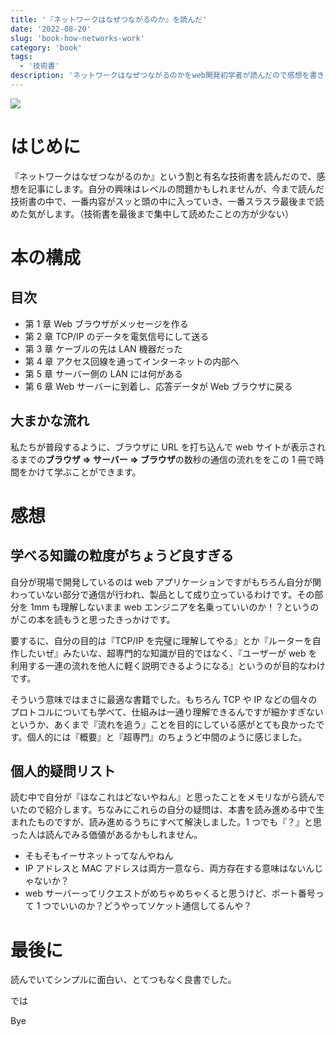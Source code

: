 ```yaml
---
title: '『ネットワークはなぜつながるのか』を読んだ'
date: '2022-08-20'
slug: 'book-how-networks-work'
category: 'book'
tags:
  - '技術書'
description: 'ネットワークはなぜつながるのかをweb開発初学者が読んだので感想を書きます。ブラウザでURLを入力してから、ページが表示されまでの道のりを追ったとてもわかりやすい本です。'
---
```


<img src="@image/1.png">

# はじめに

『ネットワークはなぜつながるのか』という割と有名な技術書を読んだので、感想を記事にします。自分の興味はレベルの問題かもしれませんが、今まで読んだ技術書の中で、一番内容がスッと頭の中に入っていき、一番スラスラ最後まで読めた気がします。（技術書を最後まで集中して読めたことの方が少ない）

# 本の構成

## 目次

- 第 1 章 Web ブラウザがメッセージを作る
- 第 2 章 TCP/IP のデータを電気信号にして送る
- 第 3 章 ケーブルの先は LAN 機器だった
- 第 4 章 アクセス回線を通ってインターネットの内部へ
- 第 5 章 サーバー側の LAN には何がある
- 第 6 章 Web サーバーに到着し、応答データが Web ブラウザに戻る

## 大まかな流れ

私たちが普段するように、ブラウザに URL を打ち込んで web サイトが表示されるまでの**ブラウザ => サーバー => ブラウザ**の数秒の通信の流れををこの 1 冊で時間をかけて学ぶことができます。

# 感想

## 学べる知識の粒度がちょうど良すぎる

自分が現場で開発しているのは web アプリケーションですがもちろん自分が関わっていない部分で通信が行われ、製品として成り立っているわけです。その部分を 1mm も理解しないまま web エンジニアを名乗っていいのか！？というのがこの本を読もうと思ったきっかけです。

要するに、自分の目的は『TCP/IP を完璧に理解してやる』とか『ルーターを自作したいぜ』みたいな、超専門的な知識が目的ではなく、『ユーザーが web を利用する一連の流れを他人に軽く説明できるようになる』というのが目的なわけです。

そういう意味ではまさに最適な書籍でした。もちろん TCP や IP などの個々のプロトコルについても学べて、仕組みは一通り理解できるんですが細かすぎないというか、あくまで『流れを追う』ことを目的にしている感がとても良かったです。個人的には『概要』と『超専門』のちょうど中間のように感じました。

## 個人的疑問リスト

読む中で自分が『ほなこれはどないやねん』と思ったことをメモリながら読んでいたので紹介します。ちなみにこれらの自分の疑問は、本書を読み進める中で生まれたものですが、読み進めるうちにすべて解決しました。1 つでも『？』と思った人は読んでみる価値があるかもしれません。

- そもそもイーサネットってなんやねん
- IP アドレスと MAC アドレスは両方一意なら、両方存在する意味はないんじゃないか？
- web サーバーってリクエストがめちゃめちゃくると思うけど、ポート番号って 1 つでいいのか？どうやってソケット通信してるんや？

# 最後に

読んでいてシンプルに面白い、とてつもなく良書でした。

では

Bye
